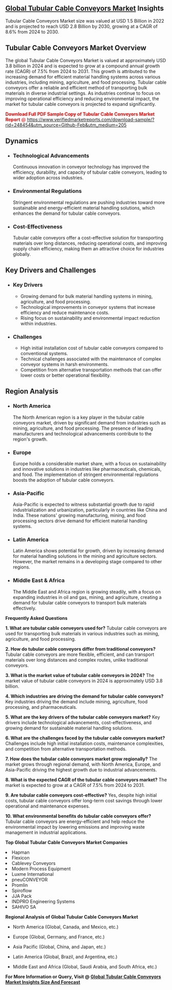 <h2><a href="https://www.verifiedmarketreports.com/download-sample/?rid=248454&amp;utm_source=Github&amp;utm_medium=205" target="_blank">Global Tubular Cable Conveyors Market</a> Insights</h2><p>Tubular Cable Conveyors Market size was valued at USD 1.5 Billion in 2022 and is projected to reach USD 2.8 Billion by 2030, growing at a CAGR of 8.6% from 2024 to 2030.</p><p> <h2>Tubular Cable Conveyors Market Overview</h2> <p>The global Tubular Cable Conveyors Market is valued at approximately USD 3.8 billion in 2024 and is expected to grow at a compound annual growth rate (CAGR) of 7.5% from 2024 to 2031. This growth is attributed to the increasing demand for efficient material handling systems across various industries, including mining, agriculture, and food processing. Tubular cable conveyors offer a reliable and efficient method of transporting bulk materials in diverse industrial settings. As industries continue to focus on improving operational efficiency and reducing environmental impact, the market for tubular cable conveyors is projected to expand significantly. <p><span class=""><span style="color: #ff0000;"><strong>Download Full PDF Sample Copy of Tubular Cable Conveyors Market Report</strong> @ </span><a href="https://www.verifiedmarketreports.com/download-sample/?rid=248454&amp;utm_source=Github-Feb&amp;utm_medium=205" target="_blank">https://www.verifiedmarketreports.com/download-sample/?rid=248454&amp;utm_source=Github-Feb&amp;utm_medium=205</a></span></p></p> <h2>Dynamics</h2> <ul> <li><h3>Technological Advancements</h3> Continuous innovation in conveyor technology has improved the efficiency, durability, and capacity of tubular cable conveyors, leading to wider adoption across industries.</li> <li><h3>Environmental Regulations</h3> Stringent environmental regulations are pushing industries toward more sustainable and energy-efficient material handling solutions, which enhances the demand for tubular cable conveyors.</li> <li><h3>Cost-Effectiveness</h3> Tubular cable conveyors offer a cost-effective solution for transporting materials over long distances, reducing operational costs, and improving supply chain efficiency, making them an attractive choice for industries globally.</li> </ul> <h2>Key Drivers and Challenges</h2> <ul> <li><h3>Key Drivers</h3> <ul> <li>Growing demand for bulk material handling systems in mining, agriculture, and food processing.</li> <li>Technological improvements in conveyor systems that increase efficiency and reduce maintenance costs.</li> <li>Rising focus on sustainability and environmental impact reduction within industries.</li> </ul> </li> <li><h3>Challenges</h3> <ul> <li>High initial installation cost of tubular cable conveyors compared to conventional systems.</li> <li>Technical challenges associated with the maintenance of complex conveyor systems in harsh environments.</li> <li>Competition from alternative transportation methods that can offer lower costs or better operational flexibility.</li> </ul> </li> </ul> <h2>Region Analysis</h2> <ul> <li><h3>North America</h3> The North American region is a key player in the tubular cable conveyors market, driven by significant demand from industries such as mining, agriculture, and food processing. The presence of leading manufacturers and technological advancements contribute to the region's growth.</li> <li><h3>Europe</h3> Europe holds a considerable market share, with a focus on sustainability and innovative solutions in industries like pharmaceuticals, chemicals, and food. The implementation of stringent environmental regulations boosts the adoption of tubular cable conveyors.</li> <li><h3>Asia-Pacific</h3> Asia-Pacific is expected to witness substantial growth due to rapid industrialization and urbanization, particularly in countries like China and India. These nations' growing manufacturing, mining, and food processing sectors drive demand for efficient material handling systems.</li> <li><h3>Latin America</h3> Latin America shows potential for growth, driven by increasing demand for material handling solutions in the mining and agriculture sectors. However, the market remains in a developing stage compared to other regions.</li> <li><h3>Middle East & Africa</h3> The Middle East and Africa region is growing steadily, with a focus on expanding industries in oil and gas, mining, and agriculture, creating a demand for tubular cable conveyors to transport bulk materials effectively.</li> </ul> <p><b>Frequently Asked Questions</b></p> <p><b>1. What are tubular cable conveyors used for?</b> Tubular cable conveyors are used for transporting bulk materials in various industries such as mining, agriculture, and food processing.</p> <p><b>2. How do tubular cable conveyors differ from traditional conveyors?</b> Tubular cable conveyors are more flexible, efficient, and can transport materials over long distances and complex routes, unlike traditional conveyors.</p> <p><b>3. What is the market value of tubular cable conveyors in 2024?</b> The market value of tubular cable conveyors in 2024 is approximately USD 3.8 billion.</p> <p><b>4. Which industries are driving the demand for tubular cable conveyors?</b> Key industries driving the demand include mining, agriculture, food processing, and pharmaceuticals.</p> <p><b>5. What are the key drivers of the tubular cable conveyors market?</b> Key drivers include technological advancements, cost-effectiveness, and growing demand for sustainable material handling solutions.</p> <p><b>6. What are the challenges faced by the tubular cable conveyors market?</b> Challenges include high initial installation costs, maintenance complexities, and competition from alternative transportation methods.</p> <p><b>7. How does the tubular cable conveyors market grow regionally?</b> The market grows through regional demand, with North America, Europe, and Asia-Pacific driving the highest growth due to industrial advancements.</p> <p><b>8. What is the expected CAGR of the tubular cable conveyors market?</b> The market is expected to grow at a CAGR of 7.5% from 2024 to 2031.</p> <p><b>9. Are tubular cable conveyors cost-effective?</b> Yes, despite high initial costs, tubular cable conveyors offer long-term cost savings through lower operational and maintenance expenses.</p> <p><b>10. What environmental benefits do tubular cable conveyors offer?</b> Tubular cable conveyors are energy-efficient and help reduce the environmental impact by lowering emissions and improving waste management in industrial applications.</p> </p><p><strong>Top Global Tubular Cable Conveyors Market Companies</strong></p><div data-test-id=""><p><li>Hapman</li><li> Flexicon</li><li> Cablevey Conveyors</li><li> Modern Process Equipment</li><li> Luxme International</li><li> pneuCONVEYOR</li><li> Promlin</li><li> Spiroflow</li><li> JJA Pack</li><li> INDPRO Engineering Systems</li><li> SAHIVO SA</li></p><div><strong>Regional Analysis of&nbsp;Global Tubular Cable Conveyors Market</strong></div><ul><li dir="ltr"><p dir="ltr">North America&nbsp;(Global, Canada, and Mexico, etc.)</p></li><li dir="ltr"><p dir="ltr">Europe (Global, Germany, and France, etc.)</p></li><li dir="ltr"><p dir="ltr">Asia Pacific&nbsp;(Global, China, and Japan, etc.)</p></li><li dir="ltr"><p dir="ltr">Latin America&nbsp;(Global, Brazil, and Argentina, etc.)</p></li><li dir="ltr">Middle East and Africa&nbsp;(Global, Saudi Arabia, and South Africa, etc.)</li></ul><p><strong>For More Information or Query, Visit @&nbsp;</strong><strong><a href="https://www.verifiedmarketreports.com/product/tubular-cable-conveyors-market/?utm_source=Github&amp;utm_medium=205" target="_blank">Global Tubular Cable Conveyors Market Insights Size And Forecast</a></strong></p></div>
